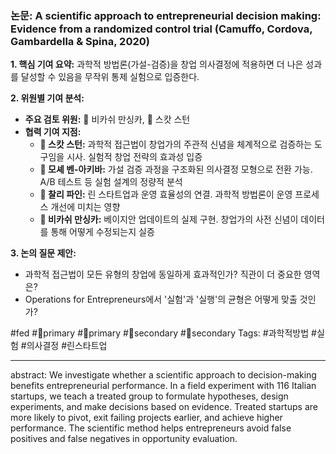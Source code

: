 ### 논문: A scientific approach to entrepreneurial decision making: Evidence from a randomized control trial (Camuffo, Cordova, Gambardella & Spina, 2020)

**1. 핵심 기여 요약:**
과학적 방법론(가설-검증)을 창업 의사결정에 적용하면 더 나은 성과를 달성할 수 있음을 무작위 통제 실험으로 입증한다.

**2. 위원별 기여 분석:**
- **주요 검토 위원:** 🐅 비카쉬 만싱카, 👾 스캇 스턴
- **협력 기여 지점:**
  - **👾 스캇 스턴:** 과학적 접근법이 창업가의 주관적 신념을 체계적으로 검증하는 도구임을 시사. 실험적 창업 전략의 효과성 입증
  - **🐢 모셰 벤-아키바:** 가설 검증 과정을 구조화된 의사결정 모형으로 전환 가능. A/B 테스트 등 실험 설계의 정량적 분석
  - **🐙 찰리 파인:** 린 스타트업과 운영 효율성의 연결. 과학적 방법론이 운영 프로세스 개선에 미치는 영향
  - **🐅 비카쉬 만싱카:** 베이지안 업데이트의 실제 구현. 창업가의 사전 신념이 데이터를 통해 어떻게 수정되는지 실증

**3. 논의 질문 제안:**
- 과학적 접근법이 모든 유형의 창업에 동일하게 효과적인가? 직관이 더 중요한 영역은?
- Operations for Entrepreneurs에서 '실험'과 '실행'의 균형은 어떻게 맞출 것인가?

#fed #🐅primary #👾primary #🐙secondary #🐢secondary
Tags: #과학적방법 #실험 #의사결정 #린스타트업

---
abstract: We investigate whether a scientific approach to decision-making benefits entrepreneurial performance. In a field experiment with 116 Italian startups, we teach a treated group to formulate hypotheses, design experiments, and make decisions based on evidence. Treated startups are more likely to pivot, exit failing projects earlier, and achieve higher performance. The scientific method helps entrepreneurs avoid false positives and false negatives in opportunity evaluation.